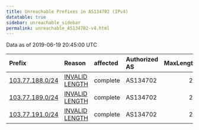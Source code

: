 ```yaml
---
title: Unreachable Prefixes in AS134702 (IPv4)
datatable: true
sidebar: unreachable_sidebar
permalink: unreachable_AS134702-v4.html
---
```


Data as of 2019-06-19 20:45:00 UTC


<div class="datatable-begin"></div>

| Prefix                                                   | Reason                                                                                                     | affected   | Authorized AS   |   MaxLength | Anchor                                       |   unreachable /24s |
|:---------------------------------------------------------|:-----------------------------------------------------------------------------------------------------------|:-----------|:----------------|------------:|:---------------------------------------------|-------------------:|
| [103.77.188.0/24](https://stat.ripe.net/103.77.188.0/24) | [INVALID LENGTH](https://rpki-validator.ripe.net/announcement-preview?asn=AS134702&prefix=103.77.188.0/24) | complete   | AS134702        |          22 | [APNIC](unreachable_APNIC_RPKI_Root-v4.html) |                  1 |
| [103.77.189.0/24](https://stat.ripe.net/103.77.189.0/24) | [INVALID LENGTH](https://rpki-validator.ripe.net/announcement-preview?asn=AS134702&prefix=103.77.189.0/24) | complete   | AS134702        |          22 | [APNIC](unreachable_APNIC_RPKI_Root-v4.html) |                  1 |
| [103.77.191.0/24](https://stat.ripe.net/103.77.191.0/24) | [INVALID LENGTH](https://rpki-validator.ripe.net/announcement-preview?asn=AS134702&prefix=103.77.191.0/24) | complete   | AS134702        |          22 | [APNIC](unreachable_APNIC_RPKI_Root-v4.html) |                  1 |

<div class="datatable-end"></div>
